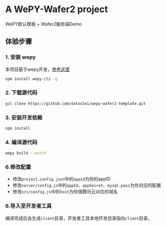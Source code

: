 # A WePY-Wafer2 project

WePY默认模板 + Wafer2服务端Demo

## 体验步骤
### 1. 安装 wepy
本项目基于wepy开发，[参考这里](https://github.com/wepyjs/wepy)
```bash
npm install wepy-cli -g
```

### 2. 下载源代码
```bash
git clone https://github.com/datoulei/wepy-wafer2-template.git
```

### 3. 安装开发依赖
```bash
npm install
```

### 4. 编译源代码
```bash
wepy build --watch
```

### 6.修改配置

* 修改`project.config.json`中的`appid`为你的appID
* 修改`server/config.js`中的`appId`、`appSecret`、`mysql.pass`为你对应的配置
* 修改`src/config.js`中的`host`为你值腾讯云对应的域名

### 6.导入至开发者工具

编译完成后会生成`client`目录，开发者工具本地开发目录指向`client`目录。
